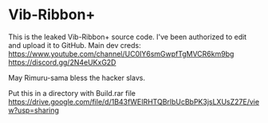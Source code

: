 # Vib-Ribbon+

This is the leaked Vib-Ribbon+ source code.
I've been authorized to edit and upload it to GitHub.
Main dev creds:
https://www.youtube.com/channel/UC0IY6smGwpfTgMVCR6km9bg
https://discord.gg/2N4eUKxG2D

May Rimuru-sama bless the hacker slavs.

Put this in a directory with Build.rar file
https://drive.google.com/file/d/1B43fWEIRHTQBrlbUcBbPK3jsLXUsZ27E/view?usp=sharing
